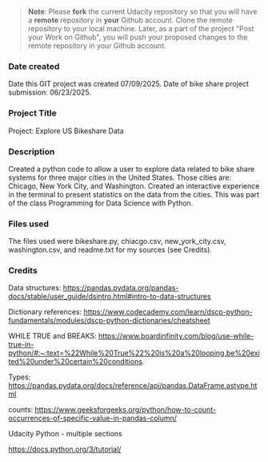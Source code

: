 >**Note**: Please **fork** the current Udacity repository so that you will have a **remote** repository in **your** Github account. Clone the remote repository to your local machine. Later, as a part of the project "Post your Work on Github", you will push your proposed changes to the remote repository in your Github account.

### Date created
Date this GIT project was created 07/09/2025. Date of bike share project submission: 06/23/2025.

### Project Title
Project: Explore US Bikeshare Data

### Description
Created a python code to allow a user to explore data related to bike share systems for three major cities in the United States. Those cities are: Chicago, New York City, and Washington. Created an interactive experience in the terminal to present statistics on the data from the cities. This was part of the class Programming for Data Science with Python.

### Files used
The files used were bikeshare.py, chiacgo.csv, new_york_city.csv, washington.csv, and readme.txt for my sources (see Credits).

### Credits
Data structures:
https://pandas.pydata.org/pandas-docs/stable/user_guide/dsintro.html#intro-to-data-structures

Dictionary references: 
https://www.codecademy.com/learn/dscp-python-fundamentals/modules/dscp-python-dictionaries/cheatsheet


WHILE TRUE and BREAKS:
https://www.boardinfinity.com/blog/use-while-true-in-python/#:~:text=%22While%20True%22%20is%20a%20looping,be%20exited%20under%20certain%20conditions.

Types:
https://pandas.pydata.org/docs/reference/api/pandas.DataFrame.astype.html

counts:
https://www.geeksforgeeks.org/python/how-to-count-occurrences-of-specific-value-in-pandas-column/

Udacity Python - multiple sections

https://docs.python.org/3/tutorial/

